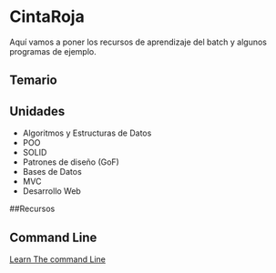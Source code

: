 # CintaRoja

Aquí vamos a poner los recursos de aprendizaje del batch y algunos programas de ejemplo.

## Temario

Unidades
---
 - Algoritmos y Estructuras de Datos
 - POO
 - SOLID
 - Patrones de diseño (GoF)
 - Bases de Datos
 - MVC
 - Desarrollo Web

##Recursos

Command Line
---

[Learn The command Line](https://www.codecademy.com/learn/learn-the-command-line)